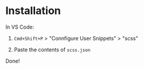 # Installation

In VS Code:

1. `Cmd+Shift+P` > "Connfigure User Snippets" > "scss"

2. Paste the contents of `scss.json`

Done!